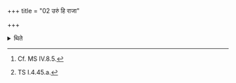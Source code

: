 +++
title = "02 उरुं हि राजा"

+++

<details><summary>थिते</summary>

2. While going away from the altar or from the Cātvāla (pit)[^1] they recite uruṁ hi rājā varuṇaścakāra...[^2]   

[^1]: Cf. MS IV.8.5.  

[^2]: TS I.4.45.a.  
</details>
